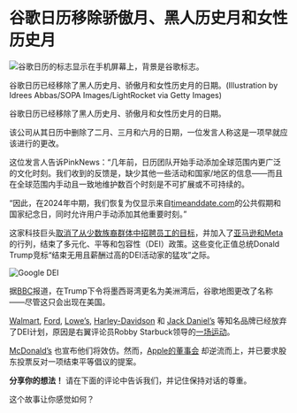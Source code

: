 # 谷歌日历移除骄傲月、黑人历史月和女性历史月

![谷歌日历的标志显示在手机屏幕上，背景是谷歌标志。](https://www.thepinknews.com/wp-content/uploads/2025/02/Google-Calendar-.jpg?w=792&h=416&crop=1)

谷歌日历已经移除了黑人历史月、骄傲月和女性历史月的日期。(Illustration by Idrees Abbas/SOPA Images/LightRocket via Getty Images)

谷歌日历已经移除了黑人历史月、骄傲月和女性历史月的日期。

该公司从其日历中删除了二月、三月和六月的日期，一位发言人称这是一项早就应该进行的更改。

这位发言人告诉PinkNews：“几年前，日历团队开始手动添加全球范围内更广泛的文化时刻。我们收到的反馈是，缺少其他一些活动和国家/地区的信息——而且在全球范围内手动且一致地维护数百个时刻是不可扩展或不可持续的。

“因此，在2024年中期，我们恢复为仅显示来自[timeanddate.com](https://urldefense.com/v3/__http:/timeanddate.com__;!!FMox2LFwyA!s4cvYZXEQgztRieCttSeTl28fd4DhK6bXo3Iyeoh1ZhJvPsOn4LBmEbpwsiwltDlOHB7WgDRXUj_MaJOzO0jEvGv$)的公共假期和国家纪念日，同时允许用户手动添加其他重要时刻。”

这家科技巨头[取消了从少数族裔群体中招聘员工的目标](https://www.thepinknews.com/2025/02/06/google-dei-trump/)，并加入了[亚马逊和Meta](https://www.thepinknews.com/2025/01/13/meta-and-amazon-rolling-back-dei-initiatives-donald-trump/)的行列，结束了多元化、平等和包容性（DEI）政策。这些变化正值总统Donald Trump竞标“结束无用且薪酬过高的DEI活动家的猛攻”之际。

![Google DEI](https://www.thepinknews.com/wp-content/uploads/2025/02/Google-DEI.jpg?w=1024)

据[BBC](https://www.bbc.co.uk/news/articles/c8634nwxd46o)报道，在Trump下令将墨西哥湾更名为美洲湾后，谷歌地图更改了名称——尽管这只会出现在美国。

[Walmart](https://www.thepinknews.com/2024/11/26/walmart-dei-policies-scrap-robby-starbuck/), [Ford](https://www.thepinknews.com/2024/08/30/ford-lgbtq/), [Lowe’s](https://www.thepinknews.com/2024/08/28/lowes-dei-lgbtq-robby-starbuck/), [Harley-Davidson](https://www.thepinknews.com/2024/08/21/harley-davidson-lgbtq-dei-statement-robby-starbuck/) 和 [Jack Daniel’s](https://www.thepinknews.com/2024/08/26/jack-daniels-dei-robby-starbuck/) 等知名品牌已经放弃了DEI计划，原因是右翼评论员Robby Starbuck领导的[一场运动](https://www.thepinknews.com/2024/09/20/how-dei-became-the-latest-battleground-in-the-rights-war-on-woke/#page/3)。

[McDonald’s](https://www.thepinknews.com/2025/01/08/mcdonalds-reverses-dei-practices/) 也宣布他们将效仿。然而，[Apple的董事会](https://www.thepinknews.com/2025/01/13/apple-dei-investors-diversity/) 却逆流而上，并已要求股东投票反对一项结束平等倡议的提案。

**分享你的想法！** 请在下面的评论中告诉我们，并记住保持对话的尊重。

这个故事让你感觉如何？